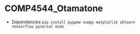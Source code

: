 # COMP4544_Otamatone

- Dependencies
```pip install pygame numpy matplotlib sklearn tensorflow pyserial mido```